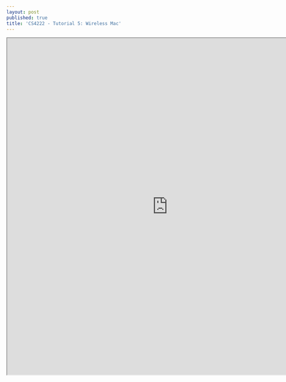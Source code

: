 ```yaml
---
layout: post
published: true
title: 'CS4222 - Tutorial 5: Wireless Mac'
---
```

<iframe src="https://drive.google.com/file/d/1VKCH0QmPB-YqGAbjy6n3o4sDteqyivQX/preview" width="840" height="880"></iframe>